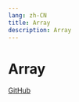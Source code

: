 ```yaml
---
lang: zh-CN
title: Array
description: Array
---
```


# Array

<!-- URL -->
[GitHub](https://github.com/CatNulls) 